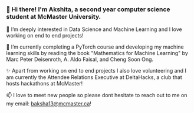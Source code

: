### 👋 Hi there! I'm Akshita, a second year computer science student at McMaster University. 
🔭 I’m deeply interested in Data Science and Machine Learning and I love working on end to end projects!

🌱 I’m currently completing a PyTorch course and developing my machine learning skills by reading the book "Mathematics for Machine Learning" by Marc Peter Deisenroth, A. Aldo Faisal, and Cheng Soon Ong.  

✨ Apart from working on end to end projects I also love volunteering and I am currently the Attendee Relations Executive at DeltaHacks, a club that hosts hackathons at McMaster! 

📫 I love to meet new people so please dont hesitate to reach out to me on my email: baksha13@mcmaster.ca!
